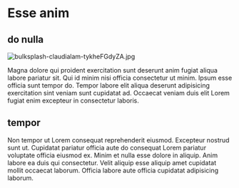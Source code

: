 # Esse anim

## do nulla

<img class="bordered" src="/_merged_assets/_static/images/bulksplash-claudialam-tykheFGdyZA.jpg" alt="bulksplash-claudialam-tykheFGdyZA.jpg" />

Magna dolore qui proident exercitation sunt deserunt anim fugiat aliqua labore pariatur sit. Qui id minim nisi officia consectetur ut minim. Ipsum esse officia sunt tempor do. Tempor labore elit aliqua deserunt adipisicing exercitation sint veniam sunt cupidatat ad. Occaecat veniam duis elit Lorem fugiat enim excepteur in consectetur laboris.

## tempor

Non tempor ut Lorem consequat reprehenderit eiusmod. Excepteur nostrud sunt ut. Cupidatat pariatur officia aute do consequat Lorem pariatur voluptate officia eiusmod ex. Minim et nulla esse dolore in aliquip. Anim labore ea duis qui consectetur. Velit aliquip esse aliquip amet cupidatat mollit occaecat laborum. Officia labore aute officia cupidatat adipisicing laborum.